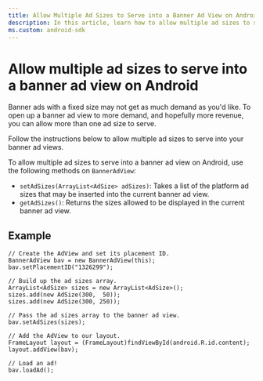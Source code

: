 ```yaml
---
title: Allow Multiple Ad Sizes to Serve into a Banner Ad View on Android
description: In this article, learn how to allow multiple ad sizes to serve into a banner ad view on Android.
ms.custom: android-sdk
---
```


# Allow multiple ad sizes to serve into a banner ad view on Android

Banner ads with a fixed size may not get as much demand as you'd like. To open up a banner ad view to more demand, and hopefully more revenue, you can allow more than one ad size to serve.

Follow the instructions below to allow multiple ad sizes to serve into your banner ad views.

To allow multiple ad sizes to serve into a banner ad view on Android, use the following methods on `BannerAdView`:

- `setAdSizes(ArrayList<AdSize> adSizes)`: Takes a list of the platform ad sizes that may be inserted into the current banner ad view.
- `getAdSizes()`: Returns the sizes allowed to be displayed in the current banner ad view.

## Example

```
// Create the AdView and set its placement ID.
BannerAdView bav = new BannerAdView(this);
bav.setPlacementID("1326299");

// Build up the ad sizes array.
ArrayList<AdSize> sizes = new ArrayList<AdSize>();
sizes.add(new AdSize(300,  50));
sizes.add(new AdSize(300, 250));

// Pass the ad sizes array to the banner ad view.
bav.setAdSizes(sizes);

// Add the AdView to our layout.
FrameLayout layout = (FrameLayout)findViewById(android.R.id.content);
layout.addView(bav);

// Load an ad!
bav.loadAd();
```

